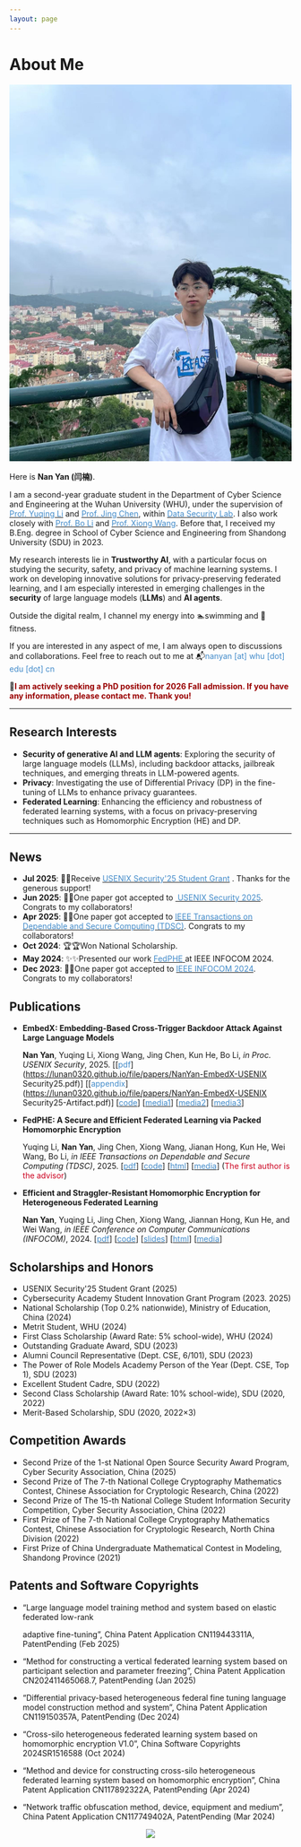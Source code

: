 ```yaml
---
layout: page
---
```


# About Me

<img src="images\photo\photo2.jpg" class="floatpic">

Here is **Nan Yan (闫楠)**.<br>

I am a second-year graduate student in the Department of Cyber Science and Engineering at the Wuhan University (WHU), under the supervision of [<font color="#428bca">Prof. Yuqing Li</font>](https://liyuqingwhu.github.io/lyq/) and [<font color="#428bca">Prof. Jing Chen</font>](https://cse.whu.edu.cn/info/1101/1784.htm), within [<font color="#428bca">Data Security Lab</font>](https://datasec.whu.edu.cn/). I also work closely with [<font color="#428bca">Prof. Bo Li</font>](https://www.cse.ust.hk/~bli/)  and [<font color="#428bca">Prof. Xiong Wang</font>](https://wangxionghome.github.io/). Before that, I received my B.Eng. degree in School of Cyber Science and Engineering from Shandong University (SDU) in 2023.

My research interests lie in **Trustworthy AI**, with a particular focus on studying the security, safety, and privacy of machine learning systems. I work on developing innovative solutions for privacy-preserving federated learning, and I am especially interested in emerging challenges in the **security** of large language models (**LLMs**) and **AI agents**.

Outside the digital realm, I channel my energy into 🏊swimming and 💪fitness.

If you are interested in any aspect of me, I am always open to discussions and collaborations. Feel free to reach out to me at  📬<font color="#428bca">nanyan [at] whu [dot] edu [dot] cn</font> 

📌**<font color="#990000">I am actively seeking a PhD position for 2026 Fall admission. If you have any information, please contact me. Thank you!</font>**

---

## Research Interests

- **Security of generative AI and LLM agents**: Exploring the security of large language models (LLMs), including backdoor attacks, jailbreak techniques, and emerging threats in LLM-powered agents.
- **Privacy**: Investigating the use of Differential Privacy (DP) in the fine-tuning of LLMs to enhance privacy guarantees.
- **Federated Learning**: Enhancing the efficiency and robustness of federated learning systems, with a focus on privacy-preserving techniques such as Homomorphic Encryption (HE) and DP.

---

## News 

- **Jul 2025**: 🎉🎉Receive [<font color="#428bca"> USENIX Security'25 Student Grant</font>](https://www.usenix.org/conference/usenixsecurity25/grants) . Thanks for the generous support!
- **Jun 2025**: 🎉🎉One paper got accepted to [<font color="#428bca"> USENIX Security 2025</font>](https://www.usenix.org/conference/usenixsecurity25). Congrats to my collaborators!
- **Apr 2025**: 🎉🎉One paper got accepted to [<font color="#428bca"> IEEE Transactions on Dependable and Secure Computing (TDSC)</font>](https://ieeexplore.ieee.org/xpl/aboutJournal.jsp?punumber=8858). Congrats to my collaborators!
- **Oct 2024**: 🏆🏆Won National Scholarship.
- **May 2024**: ✨✨Presented our work [<font color="#428bca">FedPHE</font> ](https://ieeexplore.ieee.org/abstract/document/10621440) at IEEE INFOCOM 2024.
- **Dec 2023**: 🎉🎉One paper got accepted to [<font color="#428bca">IEEE INFOCOM 2024</font>](https://infocom2024.ieee-infocom.org/). Congrats to my collaborators!

## Publications

- **EmbedX: Embedding-Based Cross-Trigger Backdoor Attack Against Large Language Models**

  **Nan Yan**, Yuqing Li, Xiong Wang, Jing Chen, Kun He, Bo Li, *in Proc. USENIX Security*, 2025. [[<font color="#428bca">pdf</font>](https://lunan0320.github.io/file/papers/NanYan-EmbedX-USENIX Security25.pdf)] [[<font color="#428bca">appendix</font>](https://lunan0320.github.io/file/papers/NanYan-EmbedX-USENIX Security25-Artifact.pdf)] [[<font color="#428bca">code</font>](https://github.com/lunan0320/EmbedX)] [[<font color="#428bca">media1</font>](https://mp.weixin.qq.com/s/HXNWzYXjpwvp0jdKn38XaA)] [[<font color="#428bca">media2</font>](https://news.whu.edu.cn/info/1015/483347.htm)] [[<font color="#428bca">media3</font>](https://mp.weixin.qq.com/s/xZT-dVgy0cAg3s_CjqWcEw)]

- **FedPHE: A Secure and Efficient Federated Learning via Packed Homomorphic Encryption**

  Yuqing Li, **Nan Yan**, Jing Chen, Xiong Wang, Jianan Hong, Kun He, Wei Wang, Bo Li, *in IEEE Transactions on Dependable and Secure Computing (TDSC)*, 2025. [[<font color="#428bca">pdf</font>](https://lunan0320.github.io/file/papers/NanYan-FedPHE-TDSC25.pdf)] [[<font color="#428bca">code</font>](https://github.com/lunan0320/FedPHE)] [[<font color="#428bca">html</font>](https://ieeexplore.ieee.org/abstract/document/10989521)]  [[<font color="#428bca">media</font>](https://mp.weixin.qq.com/s/PbtUnfAdehsoR-ZfR8Y1ew)] (<font color="#cc011f">The first author is the advisor</font>)

- **Efficient and Straggler-Resistant Homomorphic Encryption for Heterogeneous Federated Learning**

  **Nan Yan**, Yuqing Li, Jing Chen, Xiong Wang, Jiannan Hong, Kun He, and Wei Wang, *in IEEE Conference on Computer Communications (INFOCOM)*, 2024. [[<font color="#428bca">pdf</font>](https://lunan0320.github.io/file/papers/NanYan-INFOCOM24.pdf)] [[<font color="#428bca">code</font>](https://github.com/lunan0320/FedPHE)] [[<font color="#428bca">slides</font>](https://lunan0320.github.io/file/papers/NanYan-INFOCOM24-slides.pdf)] [[<font color="#428bca">html</font>](https://ieeexplore.ieee.org/document/10621440)] [[<font color="#428bca">media</font>](https://mp.weixin.qq.com/s/XoV_rBOEaz9ruhvX6h6Ztw)]

<!-- **Research Intern**, Rice University, working with [<font color="#428bca">Prof. Jiarong Xing</font>](https://jxing.me/), 2025 Project: Agent security -->

<!-- **Research Intern**, Pennsylvania State University, working with [<font color="#428bca">Prof. Peng Liu</font>](https://s2.ist.psu.edu/pliu/), 2025Project: Static code analysis of agent memory -->


##  Scholarships and Honors

- USENIX Security'25 Student Grant (2025)
- Cybersecurity Academy Student Innovation Grant Program (2023. 2025)
- National Scholarship (Top 0.2% nationwide), Ministry of Education, China (2024)
- Metrit Student, WHU (2024)
-  First Class Scholarship (Award Rate: 5% school-wide), WHU (2024)
- Outstanding Graduate Award, SDU (2023)
- Alumni Council Representative (Dept. CSE, 6/101), SDU (2023)
- The Power of Role Models Academy Person of the Year (Dept. CSE, Top 1), SDU (2023)
-  Excellent Student Cadre, SDU (2022)
- Second Class Scholarship (Award Rate: 10% school-wide), SDU (2020, 2022)
- Merit-Based Scholarship, SDU (2020, 2022×3)

##  Competition Awards

- Second Prize of the 1-st National Open Source Security Award Program, Cyber Security Association, China (2025)
- Second Prize of The 7-th National College Cryptography Mathematics Contest, Chinese Association for Cryptologic Research, China (2022)
- Second Prize of The 15-th National College Student Information Security Competition, Cyber Security Association, China (2022)
- First Prize of The 7-th National College Cryptography Mathematics Contest, Chinese Association for Cryptologic Research, North China Division (2022)
- First Prize of China Undergraduate Mathematical Contest in Modeling, Shandong Province (2021)

##  Patents and Software Copyrights

- &ldquo;Large language model training method and system based on elastic federated low-rank

  adaptive fine-tuning&rdquo;, China Patent Application CN119443311A, PatentPending (Feb 2025)

- &ldquo;Method for constructing a vertical federated learning system based on participant selection and parameter freezing&rdquo;, China Patent Application CN202411465068.7, PatentPending (Jan 2025)

- &ldquo;Differential privacy-based heterogeneous federal fine tuning language model construction method and system&rdquo;, China Patent Application CN119150357A, PatentPending (Dec 2024)

- &ldquo;Cross-silo heterogeneous federated learning system based on homomorphic encryption V1.0&rdquo;, China Software Copyrights 2024SR1516588 (Oct 2024)

- &ldquo;Method and device for constructing cross-silo heterogeneous federated learning system based on homomorphic encryption&rdquo;, China Patent Application CN117892322A, PatentPending (Apr 2024)

- &ldquo;Network traffic obfuscation method, device, equipment and medium&rdquo;, China Patent Application CN117749402A, PatentPending (Mar 2024)

<div style="text-align: center;">
  <a href="https://clustrmaps.com/site/1c589" title="ClustrMaps"><img src="//www.clustrmaps.com/map_v2.png?d=SyeUVfbLgTPj_Jd0Sk1e10UKgOSeqim_lijx_SJdDeA&cl=ffffff&t=tt" /></a >
</div>